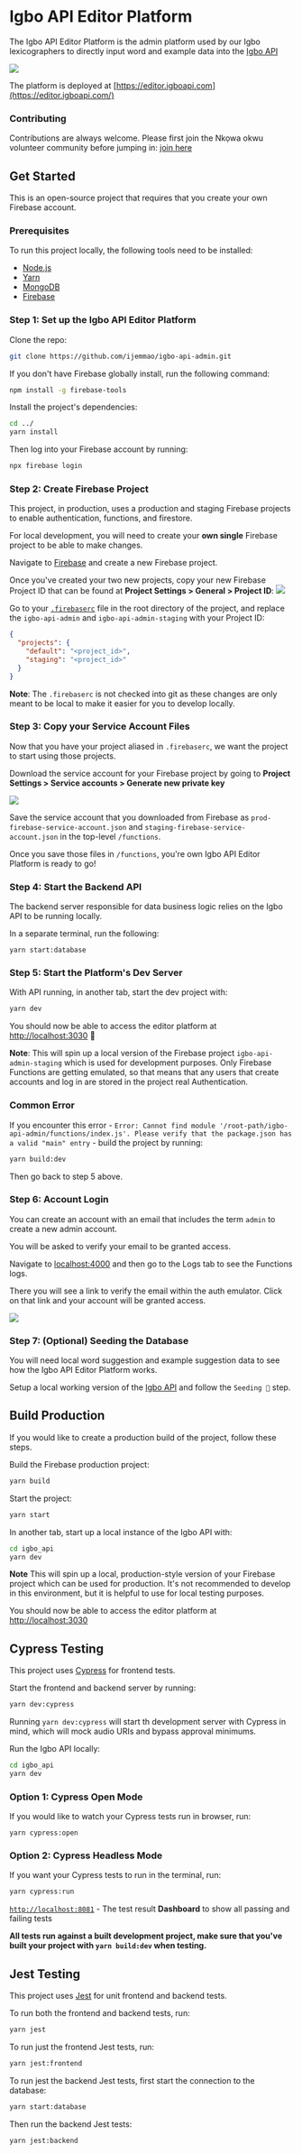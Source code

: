 # Igbo API Editor Platform

The Igbo API Editor Platform is the admin platform used by our Igbo lexicographers to directly input word and example data into the [Igbo API](https://igboapi.com)

![](./docs/igbo_api_editor_platform.png)

The platform is deployed at [https://editor.igboapi.com](https://editor.igboapi.com/)

### Contributing

Contributions are always welcome. Please first join the Nkọwa okwu volunteer community before jumping in: [join here](https://nkowaokwu.com/volunteer)

## Get Started

This is an open-source project that requires that you create your own Firebase account.

### Prerequisites

To run this project locally, the following tools need to be installed:

- [Node.js](https://nodejs.org/en/download/)
- [Yarn](https://classic.yarnpkg.com/en/docs/install)
- [MongoDB](https://docs.mongodb.com/manual/administration/install-community/)
- [Firebase](https://console.firebase.google.com/)

### Step 1: Set up the Igbo API Editor Platform

Clone the repo:

```bash
git clone https://github.com/ijemmao/igbo-api-admin.git
```

If you don't have Firebase globally install, run the following command:

```bash
npm install -g firebase-tools
```

Install the project's dependencies:

```bash
cd ../
yarn install
```

Then log into your Firebase account by running:

```bash
npx firebase login
```

### Step 2: Create Firebase Project

This project, in production, uses a production and staging Firebase projects to enable authentication, functions, and firestore.

For local development, you will need to create your **own single** Firebase project to be able to make changes.

Navigate to [Firebase](https://console.firebase.google.com) and create a new Firebase project.

Once you've created your two new projects, copy your new Firebase Project ID that can be found at **Project Settings > General > Project ID**:
![](./docs/firebase_project_id.png)

Go to your [`.firebaserc`]('./.firebaserc) file in the root directory of the project,
and replace the `igbo-api-admin` and `igbo-api-admin-staging` with your Project ID:

```json
{
  "projects": {
    "default": "<project_id>",
    "staging": "<project_id>"
  }
}
```

**Note**: The `.firebaserc` is not checked into git as these changes are only meant to be local to make it easier for you to develop locally.

### Step 3: Copy your Service Account Files

Now that you have your project aliased in `.firebaserc`, we want the project to start using those projects.

Download the service account for your Firebase project by going to **Project Settings > Service accounts > Generate new private key**

![](./docs/firebase_service_account.png)

Save the service account that you downloaded from Firebase as `prod-firebase-service-account.json` and `staging-firebase-service-account.json` in the top-level `/functions`.

Once you save those files in `/functions`, you're own Igbo API Editor Platform is ready to go!

### Step 4: Start the Backend API

The backend server responsible for data business logic relies on the Igbo API to be running locally.

In a separate terminal, run the following:

```
yarn start:database
```

### Step 5: Start the Platform's Dev Server

With API running, in another tab, start the dev project with:

```bash
yarn dev
```

You should now be able to access the editor platform at [http://localhost:3030](http://localhost:3030) 🎉

**Note**: This will spin up a local version of the Firebase project `igbo-api-admin-staging` which
is used for development purposes. Only Firebase Functions are getting emulated, so that means
that any users that create accounts and log in are stored in the project real Authentication.

### Common Error

If you encounter this error - `Error: Cannot find module '/root-path/igbo-api-admin/functions/index.js'. Please verify that the package.json has a valid "main" entry` - build the project by running:

```bash
yarn build:dev
```

Then go back to step 5 above.

### Step 6: Account Login

You can create an account with an email that includes the term `admin` to create a new admin account.

You will be asked to verify your email to be granted access.

Navigate to [localhost:4000](http://localhost:4000) and then go to the Logs tab to see the Functions logs.

There you will see a link to verify the email within the auth emulator. Click on that link and your account will be granted access.

![](./docs/verify-email.png)

### Step 7: (Optional) Seeding the Database

You will need local word suggestion and example suggestion data to see how the Igbo API Editor Platform works.

Setup a local working version of the [Igbo API](https://github.com/nkowaokwu/igbo_api#seeding-) and follow the `Seeding 🌱` step.

## Build Production

If you would like to create a production build of the project, follow these steps.

Build the Firebase production project:

```bash
yarn build
```

Start the project:

```bash
yarn start
```

In another tab, start up a local instance of the Igbo API with:

```bash
cd igbo_api
yarn dev
```

**Note** This will spin up a local, production-style version of your Firebase project
which can be used for production. It's not recommended to develop in this environment, but it
is helpful to use for local testing purposes.

You should now be able to access the editor platform at [http://localhost:3030](http://localhost:3030)

## Cypress Testing

This project uses [Cypress](https://cypress.io) for frontend tests.

Start the frontend and backend server by running:

```bash
yarn dev:cypress
```

Running `yarn dev:cypress` will start th development server with Cypress in mind, which will mock audio URIs and bypass approval minimums.

Run the Igbo API locally:

```bash
cd igbo_api
yarn dev
```

### Option 1: Cypress Open Mode

If you would like to watch your Cypress tests run in browser, run:

```
yarn cypress:open
```

### Option 2: Cypress Headless Mode

If you want your Cypress tests to run in the terminal, run:

```bash
yarn cypress:run
```

[`http://localhost:8081`](http://localhost:8081) - The test result **Dashboard** to show all passing and failing tests

**All tests run against a built development project, make sure that you've built your project with `yarn build:dev` when testing.**

## Jest Testing

This project uses [Jest](https://jestjs.io) for unit frontend and backend tests.

To run both the frontend and backend tests, run:

```bash
yarn jest
```

To run just the frontend Jest tests, run:

```bash
yarn jest:frontend
```

To run jest the backend Jest tests, first start the connection to the database:

```bash
yarn start:database
```

Then run the backend Jest tests:

```bash
yarn jest:backend
```

